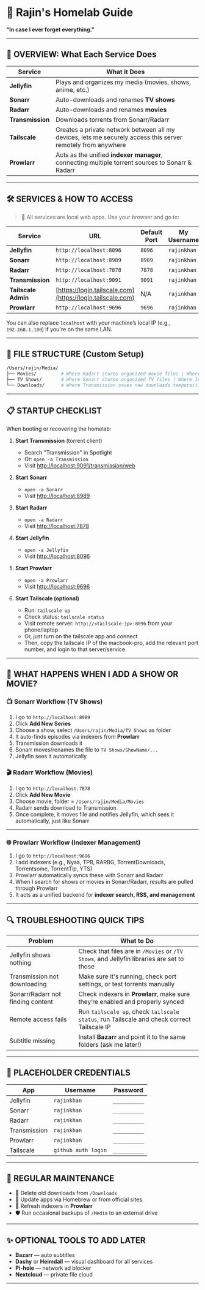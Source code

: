 # 🧭 **Rajin's Homelab Guide**

**“In case I ever forget everything.”**

---

## 🧠 OVERVIEW: What Each Service Does

| Service          | What it Does                                                                                                 |
| ---------------- | ------------------------------------------------------------------------------------------------------------ |
| **Jellyfin**     | Plays and organizes my media (movies, shows, anime, etc.)                                                    |
| **Sonarr**       | Auto-downloads and renames **TV shows**                                                                      |
| **Radarr**       | Auto-downloads and renames **movies**                                                                        |
| **Transmission** | Downloads torrents from Sonarr/Radarr                                                                        |
| **Tailscale**    | Creates a private network between all my devices, lets me securely access this server remotely from anywhere |
| **Prowlarr**     | Acts as the unified **indexer manager**, connecting multiple torrent sources to Sonarr & Radarr              |

---

## 🛠️ SERVICES & HOW TO ACCESS

> 📌 All services are local web apps. Use your browser and go to:

| Service             | URL                                                        | Default Port | My Username | My Password  |
| ------------------- | ---------------------------------------------------------- | ------------ | ----------- | ------------ |
| **Jellyfin**        | `http://localhost:8096`                                    | `8096`       | `rajinkhan` | `__________` |
| **Sonarr**          | `http://localhost:8989`                                    | `8989`       | `rajinkhan` | `__________` |
| **Radarr**          | `http://localhost:7878`                                    | `7878`       | `rajinkhan` | `__________` |
| **Transmission**    | `http://localhost:9091`                                    | `9091`       | `rajinkhan` | `__________` |
| **Tailscale Admin** | [https://login.tailscale.com](https://login.tailscale.com) | N/A          | `rajinkhan` | `__________` |
| **Prowlarr**        | `http://localhost:9696`                                    | `9696`       | `rajinkhan` | `__________` |

You can also replace `localhost` with your machine’s local IP (e.g., `192.168.1.100`) if you're on the same LAN.

---

## 🧱 FILE STRUCTURE (Custom Setup)

```bash
/Users/rajin/Media/
├── Movies/         # Where Radarr stores organized movie files | Where Jellyfin retrieves Movies
├── TV Shows/       # Where Sonarr stores organized TV files | Where Jellyfin retrieves Shows
└── Downloads/      # Where Transmission saves new downloads temporarily, moves them to the Jellyfin Media folders later
```

---

## 📋 STARTUP CHECKLIST

When booting or recovering the homelab:

1. **Start Transmission** (torrent client)

   * Search "Transmission" in Spotlight
   * Or: `open -a Transmission`
   * Visit [http://localhost:9091/transmission/web](http://localhost:9091/transmission/web)

2. **Start Sonarr**

   * `open -a Sonarr`
   * Visit [http://localhost:8989](http://localhost:8989)

3. **Start Radarr**

   * `open -a Radarr`
   * Visit [http://localhost:7878](http://localhost:7878)

4. **Start Jellyfin**

   * `open -a Jellyfin`
   * Visit [http://localhost:8096](http://localhost:8096)

5. **Start Prowlarr**

   * `open -a Prowlarr`
   * Visit [http://localhost:9696](http://localhost:9696)

6. **Start Tailscale (optional)**

   * Run: `tailscale up`
   * Check status: `tailscale status`
   * Visit remote server: `http://<tailscale-ip>:8096` from your phone/laptop
   * Or, just turn on the tailscale app and connect
   * Then, copy the tailscale IP of the macbook-pro, add the relevant port number, and login to that server/service

---

## 🔄 WHAT HAPPENS WHEN I ADD A SHOW OR MOVIE?

### 📺 Sonarr Workflow (TV Shows)

1. I go to `http://localhost:8989`
2. Click **Add New Series**
3. Choose a show, select `/Users/rajin/Media/TV Shows` as folder
4. It auto-finds episodes via indexers from **Prowlarr**
5. Transmission downloads it
6. Sonarr moves/renames the file to `TV Shows/ShowName/...`
7. Jellyfin sees it automatically

### 🎬 Radarr Workflow (Movies)

1. I go to `http://localhost:7878`
2. Click **Add New Movie**
3. Choose movie, folder = `/Users/rajin/Media/Movies`
4. Radarr sends download to Transmission
5. Once complete, it moves file and notifies Jellyfin, which sees it automatically, just like Sonarr

---

### 🌐 Prowlarr Workflow (Indexer Management)

1. I go to `http://localhost:9696`
2. I add indexers (e.g., Nyaa, TPB, RARBG, TorrentDownloads, Torrentsome, TorrentTip, YTS)
3. Prowlarr automatically syncs these with Sonarr and Radarr
4. When I search for shows or movies in Sonarr/Radarr, results are pulled through Prowlarr
5. It acts as a unified backend for **indexer search, RSS, and management**

---

## 🔍 TROUBLESHOOTING QUICK TIPS

| Problem                           | What to Do                                                                                 |
| --------------------------------- | ------------------------------------------------------------------------------------------ |
| Jellyfin shows nothing            | Check that files are in `/Movies` or `/TV Shows`, and Jellyfin libraries are set to those  |
| Transmission not downloading      | Make sure it's running, check port settings, or test torrents manually                     |
| Sonarr/Radarr not finding content | Check indexers in **Prowlarr**, make sure they’re enabled and properly synced              |
| Remote access fails               | Run `tailscale up`, check `tailscale status`, run Tailscale and check correct Tailscale IP |
| Subtitle missing                  | Install **Bazarr** and point it to the same folders (ask me later!)                        |

---

## 🔐 PLACEHOLDER CREDENTIALS

| App          | Username            | Password     |
| ------------ | ------------------- | ------------ |
| Jellyfin     | `rajinkhan`         | `__________` |
| Sonarr       | `rajinkhan`         | `__________` |
| Radarr       | `rajinkhan`         | `__________` |
| Transmission | `rajinkhan`         | `__________` |
| Prowlarr     | `rajinkhan`         | `__________` |
| Tailscale    | `github auth login` | `__________` |

---

## 🔁 REGULAR MAINTENANCE

* 🧹 Delete old downloads from `/Downloads`
* 🔄 Update apps via Homebrew or from official sites
* 🧠 Refresh indexers in **Prowlarr**
* 🛡️ Run occasional backups of `/Media` to an external drive

---

## ✨ OPTIONAL TOOLS TO ADD LATER

* **Bazarr** — auto subtitles
* **Dashy** or **Heimdall** — visual dashboard for all services
* **Pi-hole** — network ad blocker
* **Nextcloud** — private file cloud

---